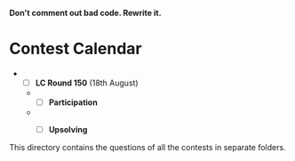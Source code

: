 **Don't comment out bad code. Rewrite it.**    

# Contest Calendar
* - [ ] **LC Round 150** (18th August) 
  * - [ ] **Participation**
  * - [ ] **Upsolving**



This directory contains the questions of all the contests in separate folders.
